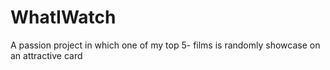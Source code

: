 # WhatIWatch
A passion project in which one of my top 5- films is randomly showcase on an attractive card
